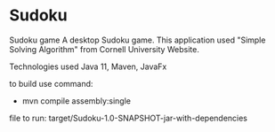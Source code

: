 # Sudoku
Sudoku game
A desktop Sudoku game. This application used "Simple Solving Algorithm" from Cornell University Website. 

Technologies used
Java 11, Maven, JavaFx

to build use command:
- mvn compile assembly:single

file to run: target/Sudoku-1.0-SNAPSHOT-jar-with-dependencies
